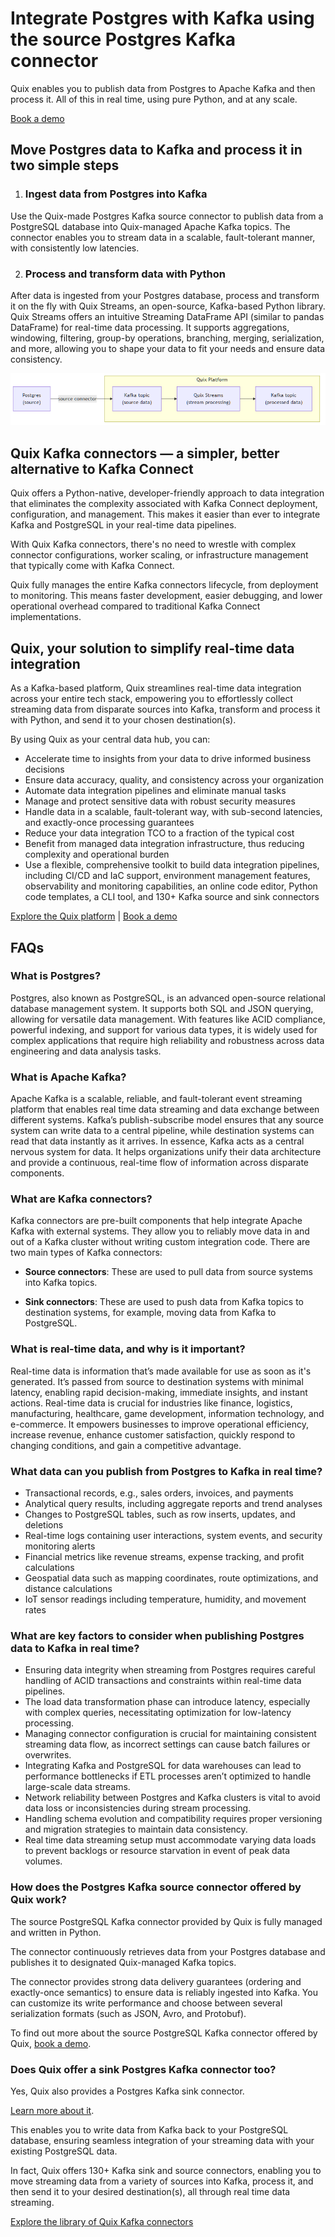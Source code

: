 <!--- BEGIN MARKDOWN --->
# Integrate Postgres with Kafka using the source Postgres Kafka connector

Quix enables you to publish data from Postgres to Apache Kafka and then process it. All of this in real time, using pure Python, and at any scale.

[Book a demo](https://share.hsforms.com/1iW0TmZzKQMChk0lxd_tGiw4yjw2)

## Move Postgres data to Kafka and process it in two simple steps

1. ### Ingest data from Postgres into Kafka

Use the Quix-made Postgres Kafka source connector to publish data from a PostgreSQL database into Quix-managed Apache Kafka topics. The connector enables you to stream data in a scalable, fault-tolerant manner, with consistently low latencies.

2. ### Process and transform data with Python

After data is ingested from your Postgres database, process and transform it on the fly with Quix Streams, an open-source, Kafka-based Python library. Quix Streams offers an intuitive Streaming DataFrame API (similar to pandas DataFrame) for real-time data processing. It supports aggregations, windowing, filtering, group-by operations, branching, merging, serialization, and more, allowing you to shape your data to fit your needs and ensure data consistency.

![Diagram](images/Postgres-source_diagram_1.png)

## Quix Kafka connectors — a simpler, better alternative to Kafka Connect

Quix offers a Python-native, developer-friendly approach to data integration that eliminates the complexity associated with Kafka Connect deployment, configuration, and management. This makes it easier than ever to integrate Kafka and PostgreSQL in your real-time data pipelines.

With Quix Kafka connectors, there's no need to wrestle with complex connector configurations, worker scaling, or infrastructure management that typically come with Kafka Connect.

Quix fully manages the entire Kafka connectors lifecycle, from deployment to monitoring. This means faster development, easier debugging, and lower operational overhead compared to traditional Kafka Connect implementations.

## Quix, your solution to simplify real-time data integration

As a Kafka-based platform, Quix streamlines real-time data integration across your entire tech stack, empowering you to effortlessly collect streaming data from disparate sources into Kafka, transform and process it with Python, and send it to your chosen destination(s).

By using Quix as your central data hub, you can:

* Accelerate time to insights from your data to drive informed business decisions  
* Ensure data accuracy, quality, and consistency across your organization  
* Automate data integration pipelines and eliminate manual tasks  
* Manage and protect sensitive data with robust security measures  
* Handle data in a scalable, fault-tolerant way, with sub-second latencies, and exactly-once processing guarantees  
* Reduce your data integration TCO to a fraction of the typical cost  
* Benefit from managed data integration infrastructure, thus reducing complexity and operational burden  
* Use a flexible, comprehensive toolkit to build data integration pipelines, including CI/CD and IaC support, environment management features, observability and monitoring capabilities, an online code editor, Python code templates, a CLI tool, and 130+ Kafka source and sink connectors

[Explore the Quix platform](https://portal.demo.quix.io/pipeline?workspace=demo-gametelemetrytemplate-prod) | [Book a demo](https://share.hsforms.com/1iW0TmZzKQMChk0lxd_tGiw4yjw2)

## FAQs

### What is Postgres?

Postgres, also known as PostgreSQL, is an advanced open-source relational database management system. It supports both SQL and JSON querying, allowing for versatile data management. With features like ACID compliance, powerful indexing, and support for various data types, it is widely used for complex applications that require high reliability and robustness across data engineering and data analysis tasks.

### What is Apache Kafka?

Apache Kafka is a scalable, reliable, and fault-tolerant event streaming platform that enables real time data streaming and data exchange between different systems. Kafka’s publish-subscribe model ensures that any source system can write data to a central pipeline, while destination systems can read that data instantly as it arrives. In essence, Kafka acts as a central nervous system for data. It helps organizations unify their data architecture and provide a continuous, real-time flow of information across disparate components.

### What are Kafka connectors?

Kafka connectors are pre-built components that help integrate Apache Kafka with external systems. They allow you to reliably move data in and out of a Kafka cluster without writing custom integration code. There are two main types of Kafka connectors:

* **Source connectors**: These are used to pull data from source systems into Kafka topics.

* **Sink connectors**: These are used to push data from Kafka topics to destination systems, for example, moving data from Kafka to PostgreSQL.

### What is real-time data, and why is it important?

Real-time data is information that’s made available for use as soon as it's generated. It’s passed from source to destination systems with minimal latency, enabling rapid decision-making, immediate insights, and instant actions. Real-time data is crucial for industries like finance, logistics, manufacturing, healthcare, game development, information technology, and e-commerce. It empowers businesses to improve operational efficiency, increase revenue, enhance customer satisfaction, quickly respond to changing conditions, and gain a competitive advantage.

### What data can you publish from Postgres to Kafka in real time?

* Transactional records, e.g., sales orders, invoices, and payments  
* Analytical query results, including aggregate reports and trend analyses  
* Changes to PostgreSQL tables, such as row inserts, updates, and deletions  
* Real-time logs containing user interactions, system events, and security monitoring alerts  
* Financial metrics like revenue streams, expense tracking, and profit calculations  
* Geospatial data such as mapping coordinates, route optimizations, and distance calculations  
* IoT sensor readings including temperature, humidity, and movement rates

### What are key factors to consider when publishing Postgres data to Kafka in real time?

* Ensuring data integrity when streaming from Postgres requires careful handling of ACID transactions and constraints within real-time data pipelines.  
* The load data transformation phase can introduce latency, especially with complex queries, necessitating optimization for low-latency processing.  
* Managing connector configuration is crucial for maintaining consistent streaming data flow, as incorrect settings can cause batch failures or overwrites.  
* Integrating Kafka and PostgreSQL for data warehouses can lead to performance bottlenecks if ETL processes aren’t optimized to handle large-scale data streams.  
* Network reliability between Postgres and Kafka clusters is vital to avoid data loss or inconsistencies during stream processing.  
* Handling schema evolution and compatibility requires proper versioning and migration strategies to maintain data consistency.  
* Real time data streaming setup must accommodate varying data loads to prevent backlogs or resource starvation in event of peak data volumes.

### How does the Postgres Kafka source connector offered by Quix work?

The source PostgreSQL Kafka connector provided by Quix is fully managed and written in Python.

The connector continuously retrieves data from your Postgres database and publishes it to designated Quix-managed Kafka topics.

The connector provides strong data delivery guarantees (ordering and exactly-once semantics) to ensure data is reliably ingested into Kafka. You can customize its write performance and choose between several serialization formats (such as JSON, Avro, and Protobuf).

To find out more about the source PostgreSQL Kafka connector offered by Quix, [book a demo](https://share.hsforms.com/1iW0TmZzKQMChk0lxd_tGiw4yjw2).

### Does Quix offer a sink Postgres Kafka connector too?

Yes, Quix also provides a Postgres Kafka sink connector.

[Learn more about it](../../../sinks/coming-soon/Postgres-sink.md).

This enables you to write data from Kafka back to your PostgreSQL database, ensuring seamless integration of your streaming data with your existing PostgreSQL data.

In fact, Quix offers 130+ Kafka sink and source connectors, enabling you to move streaming data from a variety of sources into Kafka, process it, and then send it to your desired destination(s), all through real time data streaming.

[Explore the library of Quix Kafka connectors](https://quix.io/connectors)
<!--- END MARKDOWN --->